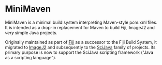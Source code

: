 # MiniMaven

MiniMaven is a minimal build system interpreting Maven-style pom.xml files. It
is intended as a drop-in replacement for Maven to build Fiji, ImageJ2 and *very*
simple Java projects.

Originally maintained as part of [Fiji](http://fiji.sc/) as a successor to the
Fiji Build System, it migrated to [ImageJ2](http://developer.imagej.net/) and
subsequently to the [SciJava](http://scijava.github.io/) family of projects. Its
primary purpose is now to support the SciJava scripting framework ("Java as a
scripting language").
